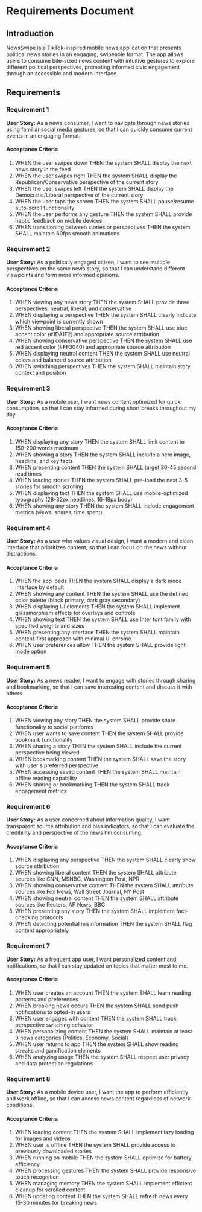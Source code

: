 # Requirements Document

## Introduction

NewsSwipe is a TikTok-inspired mobile news application that presents political news stories in an engaging, swipeable format. The app allows users to consume bite-sized news content with intuitive gestures to explore different political perspectives, promoting informed civic engagement through an accessible and modern interface.

## Requirements

### Requirement 1

**User Story:** As a news consumer, I want to navigate through news stories using familiar social media gestures, so that I can quickly consume current events in an engaging format.

#### Acceptance Criteria

1. WHEN the user swipes down THEN the system SHALL display the next news story in the feed
2. WHEN the user swipes right THEN the system SHALL display the Republican/Conservative perspective of the current story
3. WHEN the user swipes left THEN the system SHALL display the Democratic/Liberal perspective of the current story
4. WHEN the user taps the screen THEN the system SHALL pause/resume auto-scroll functionality
5. WHEN the user performs any gesture THEN the system SHALL provide haptic feedback on mobile devices
6. WHEN transitioning between stories or perspectives THEN the system SHALL maintain 60fps smooth animations

### Requirement 2

**User Story:** As a politically engaged citizen, I want to see multiple perspectives on the same news story, so that I can understand different viewpoints and form more informed opinions.

#### Acceptance Criteria

1. WHEN viewing any news story THEN the system SHALL provide three perspectives: neutral, liberal, and conservative
2. WHEN displaying a perspective THEN the system SHALL clearly indicate which viewpoint is currently shown
3. WHEN showing liberal perspective THEN the system SHALL use blue accent color (#1DA1F2) and appropriate source attribution
4. WHEN showing conservative perspective THEN the system SHALL use red accent color (#FF3040) and appropriate source attribution
5. WHEN displaying neutral content THEN the system SHALL use neutral colors and balanced source attribution
6. WHEN switching perspectives THEN the system SHALL maintain story context and position

### Requirement 3

**User Story:** As a mobile user, I want news content optimized for quick consumption, so that I can stay informed during short breaks throughout my day.

#### Acceptance Criteria

1. WHEN displaying any story THEN the system SHALL limit content to 150-200 words maximum
2. WHEN showing a story THEN the system SHALL include a hero image, headline, and key facts
3. WHEN presenting content THEN the system SHALL target 30-45 second read times
4. WHEN loading stories THEN the system SHALL pre-load the next 3-5 stories for smooth scrolling
5. WHEN displaying text THEN the system SHALL use mobile-optimized typography (28-32px headlines, 16-18px body)
6. WHEN showing any story THEN the system SHALL include engagement metrics (views, shares, time spent)

### Requirement 4

**User Story:** As a user who values visual design, I want a modern and clean interface that prioritizes content, so that I can focus on the news without distractions.

#### Acceptance Criteria

1. WHEN the app loads THEN the system SHALL display a dark mode interface by default
2. WHEN showing any content THEN the system SHALL use the defined color palette (black primary, dark gray secondary)
3. WHEN displaying UI elements THEN the system SHALL implement glassmorphism effects for overlays and controls
4. WHEN showing text THEN the system SHALL use Inter font family with specified weights and sizes
5. WHEN presenting any interface THEN the system SHALL maintain content-first approach with minimal UI chrome
6. WHEN user preferences allow THEN the system SHALL provide light mode option

### Requirement 5

**User Story:** As a news reader, I want to engage with stories through sharing and bookmarking, so that I can save interesting content and discuss it with others.

#### Acceptance Criteria

1. WHEN viewing any story THEN the system SHALL provide share functionality to social platforms
2. WHEN user wants to save content THEN the system SHALL provide bookmark functionality
3. WHEN sharing a story THEN the system SHALL include the current perspective being viewed
4. WHEN bookmarking content THEN the system SHALL save the story with user's preferred perspective
5. WHEN accessing saved content THEN the system SHALL maintain offline reading capability
6. WHEN sharing or bookmarking THEN the system SHALL track engagement metrics

### Requirement 6

**User Story:** As a user concerned about information quality, I want transparent source attribution and bias indicators, so that I can evaluate the credibility and perspective of the news I'm consuming.

#### Acceptance Criteria

1. WHEN displaying any perspective THEN the system SHALL clearly show source attribution
2. WHEN showing liberal content THEN the system SHALL attribute sources like CNN, MSNBC, Washington Post, NPR
3. WHEN showing conservative content THEN the system SHALL attribute sources like Fox News, Wall Street Journal, NY Post
4. WHEN showing neutral content THEN the system SHALL attribute sources like Reuters, AP News, BBC
5. WHEN presenting any story THEN the system SHALL implement fact-checking protocols
6. WHEN detecting potential misinformation THEN the system SHALL flag content appropriately

### Requirement 7

**User Story:** As a frequent app user, I want personalized content and notifications, so that I can stay updated on topics that matter most to me.

#### Acceptance Criteria

1. WHEN user creates an account THEN the system SHALL learn reading patterns and preferences
2. WHEN breaking news occurs THEN the system SHALL send push notifications to opted-in users
3. WHEN user engages with content THEN the system SHALL track perspective switching behavior
4. WHEN personalizing content THEN the system SHALL maintain at least 3 news categories (Politics, Economy, Social)
5. WHEN user returns to app THEN the system SHALL show reading streaks and gamification elements
6. WHEN analyzing usage THEN the system SHALL respect user privacy and data protection regulations

### Requirement 8

**User Story:** As a mobile device user, I want the app to perform efficiently and work offline, so that I can access news content regardless of network conditions.

#### Acceptance Criteria

1. WHEN loading content THEN the system SHALL implement lazy loading for images and videos
2. WHEN user is offline THEN the system SHALL provide access to previously downloaded stories
3. WHEN running on mobile THEN the system SHALL optimize for battery efficiency
4. WHEN processing gestures THEN the system SHALL provide responsive touch recognition
5. WHEN managing memory THEN the system SHALL implement efficient cleanup for scrolled content
6. WHEN updating content THEN the system SHALL refresh news every 15-30 minutes for breaking news